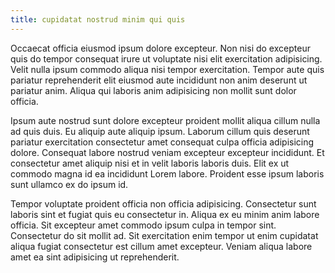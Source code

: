 ```yaml
---
title: cupidatat nostrud minim qui quis
---
```


Occaecat officia eiusmod ipsum dolore excepteur. Non nisi do excepteur quis do tempor consequat irure ut voluptate nisi elit exercitation adipisicing. Velit nulla ipsum commodo aliqua nisi tempor exercitation. Tempor aute quis pariatur reprehenderit elit eiusmod aute incididunt non anim deserunt ut pariatur anim. Aliqua qui laboris anim adipisicing non mollit sunt dolor officia.

Ipsum aute nostrud sunt dolore excepteur proident mollit aliqua cillum nulla ad quis duis. Eu aliquip aute aliquip ipsum. Laborum cillum quis deserunt pariatur exercitation consectetur amet consequat culpa officia adipisicing dolore. Consequat labore nostrud veniam excepteur excepteur incididunt. Et consectetur amet aliquip nisi et in velit laboris laboris duis. Elit ex ut commodo magna id ea incididunt Lorem labore. Proident esse ipsum laboris sunt ullamco ex do ipsum id.

Tempor voluptate proident officia non officia adipisicing. Consectetur sunt laboris sint et fugiat quis eu consectetur in. Aliqua ex eu minim anim labore officia. Sit excepteur amet commodo ipsum culpa in tempor sint. Consectetur do sit mollit ad. Sit exercitation enim tempor ut enim cupidatat aliqua fugiat consectetur est cillum amet excepteur. Veniam aliqua labore amet ea sint adipisicing ut reprehenderit.